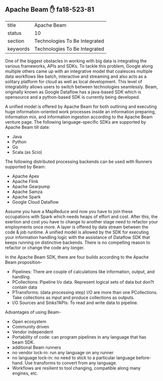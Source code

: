 ## Apache Beam :hand: fa18-523-81


|          |                               |
| -------- | ----------------------------- |
| title    | Apache Beam                   | 
| status   | 10                            |
| section  | Technologies To Be Integrated |
| keywords | Technologies To Be Integrated |



One of the biggest obstacles in working with big data is integrating the various frameworks, APIs and SDKs. To tackle this problem, Google along multiple others came up with an integrative model that coalesces multiple data workflows like batch, interactive and streaming and also acts as a solitary platform for cloud as well as local development. This level of integrability allows users to switch between technologies seamlessly. 
Beam, originally known as Google Dataflow has a java-based SDK which is opensource and a python-based SDK is currently being developed. 

A unified model is offered by Apache Beam for both outlining and executing huge information-oriented work processes inside an information preparing, information mix, and information ingestion according to the Apache Beam venture page. 
The following language-specific SDKs are supported by Apache Beam till date:
* Java
* Python
* Go
* Scala (as Scio)

The following distributed processing backends can be used with Runners supported by Beam:
* Apache Apex
* Apache Flink
* Apache Gearpump
* Apache Samza 
* Apache Spark 
* Google Cloud Dataflow

Assume you have a MapReduce and now you have to join these occupations with Spark which needs heaps of effort and cost. After this, the exertion and cost you have to change to another stage need to refactor your employments once more. A layer is offered by data stream between the code & job runtime. A unified model is allowed by the SDK for executing your information handling logic with the assistance of Dataflow SDK that keeps running on distinctive backends. There is no compelling reason to refactor or change the code any longer. 

In the Apache Beam SDK, there are four builds according to the Apache Beam proposition-
* Pipelines: There are couple of calculations like information, output, and handling.
* PCollections: Pipeline I/o data. Represent logical sets of data but don?t contain data
* PTransforms: (data processing step) I/O are more than one PCollections. Take collections as input and produce collections as outputs. 
* I/O Sources and Sinks?APIs: To read and write data to pipeline.

Advantages of using Beam-
* Open ecosystem
* Community driven
* Vendor independent
* Portability of code: can program pipelines in any language that has beam SDK. 
* additional Beam runners
* no vendor lock-in: run any language on any runner
* no language lock-in: no need to stick to a particular language before-hand. Use transforms to convert from any language. 
* Workflows are resilient to tool changing, compatible along many engines, etc.

